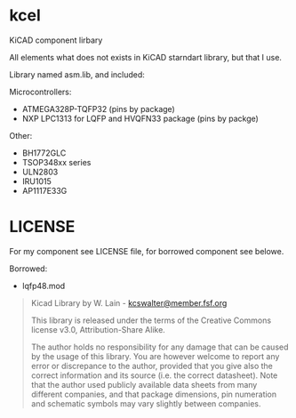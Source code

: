 kcel
====

KiCAD component lirbary

All elements what does not exists in KiCAD starndart library, but that I use.

Library named asm.lib, and included:

Microcontrollers:
* ATMEGA328P-TQFP32 (pins by package)
* NXP LPC1313 for LQFP and HVQFN33 package (pins by packge)

Other:
* BH1772GLC
* TSOP348xx series  
* ULN2803
* IRU1015
* AP1117E33G


LICENSE
========

For my component see LICENSE file,
for borrowed component see belowe.

Borrowed:
* lqfp48.mod

> Kicad Library by W. Lain - kcswalter@member.fsf.org
> 
> This library is released under the terms of the Creative Commons license v3.0, Attribution-Share Alike.
> 
> The author holds no responsibility for any damage that can be caused by the usage of this library. You are however welcome to report any error or discrepance to the author, provided that you give also the correct information and its source (i.e. the correct datasheet).
> Note that the author used publicly available data sheets from many different companies, and that package dimensions, pin numeration and schematic symbols may vary slightly between companies.

